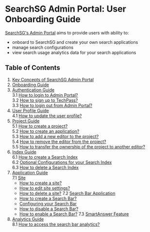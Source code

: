 # SearchSG Admin Portal: User Onboarding Guide

[SearchSG's Admin Portal](https://www.admin.search.gov.sg) aims to provide users with ability to:
- onboard to SearchSG and create your own search applications
- manage search configurations
- view search usage analytics data for your search applications


## Table of Contents
1. [Key Concepts of SearchSG Admin Portal](/concepts)
2. [Onboarding Guide](/onboarding)
3. [Authentication Guide](/authentication#authentication)  
   3.1 [How to login to Admin Portal?](/authentication#how-to-login-to-admin-portal)  
   3.2 [How to sign up to TechPass?](/authentication#how-to-sign-up-to-techpass)  
   3.3 [How to login out from Admin Portal?](/authentication#how-to-login-out-from-admin-portal)  
4. [User Profile Guide](/user#user-profile)  
   4.1 [How to update the user profile?](/user#how-to-update-your-user-profile)
5. [Project Guide](/project#project)  
   5.1 [How to create a project?](/project#how-to-create-a-project)  
   5.2 [How to create an application?](/project#how-to-create-an-application)  
   5.3 [How to add a new editor to the project?](/project#how-to-add-a-new-editor-to-the-project)  
   5.4 [How to remove the editor from the project?](/project#how-to-remove-the-editor-from-the-project)  
   5.5 [How to transfer the ownership of the project to another editor?](/project#how-to-transfer-the-ownership-of-the-project-to-another-editor)  
6. [Index Guide](/index)  
   6.1 [How to create a Search Index](/index#how-to-create-the-index)  
   6.2 [Optional Configurations for your Search Index](/index#optional-configurations-for-your-search-index)  
   6.3 [How to delete a Search Index](/index#how-to-delete-the-search-index)  
7. [Application Guide](/application-site)  
   7.1  [Site](/application-site#site)
      - [How to create a site?](/application-site#how-to-create-a-site)
      - [How to edit site settings?](/application-site#how-to-edit-site-settings)
      - [How to delete a site?](/application-site#how-to-delete-a-site)
   7.2 [Search Bar Application](/application-searchbar#search-bar-application)
      - [How to create a Search Bar?](/application-searchbar#how-to-create-a-search-bar-application)
      - [Configuring your Search Bar](/application-searchbar#configuring-your-search-bar)
      - [How to disable a Search Bar?](/application-searchbar#how-to-disable-a-search-bar)
      - [How to enable a Search Bar?](/application-searchbar#how-to-enable-a-search-bar)
   7.3 [SmartAnswer Feature](/application-smartanswer)
8. [Analytics Guide](/analytics)  
   8.1 [How to access the search bar analytics?](/analytics#how-to-access-the-search-bar-analytics)  

